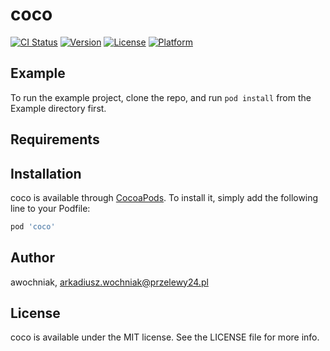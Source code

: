 # coco

[![CI Status](https://img.shields.io/travis/awochniak/coco.svg?style=flat)](https://travis-ci.org/awochniak/coco)
[![Version](https://img.shields.io/cocoapods/v/coco.svg?style=flat)](https://cocoapods.org/pods/coco)
[![License](https://img.shields.io/cocoapods/l/coco.svg?style=flat)](https://cocoapods.org/pods/coco)
[![Platform](https://img.shields.io/cocoapods/p/coco.svg?style=flat)](https://cocoapods.org/pods/coco)

## Example

To run the example project, clone the repo, and run `pod install` from the Example directory first.

## Requirements

## Installation

coco is available through [CocoaPods](https://cocoapods.org). To install
it, simply add the following line to your Podfile:

```ruby
pod 'coco'
```

## Author

awochniak, arkadiusz.wochniak@przelewy24.pl

## License

coco is available under the MIT license. See the LICENSE file for more info.
